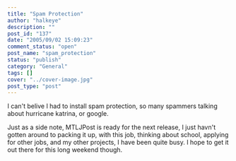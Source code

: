 ```yaml
---
title: "Spam Protection"
author: "halkeye"
description: ""
post_id: "137"
date: "2005/09/02 15:09:23"
comment_status: "open"
post_name: "spam_protection"
status: "publish"
category: "General"
tags: []
cover: "../cover-image.jpg"
post_type: "post"
---
```


I can't belive I had to install spam protection, so many spammers talking about hurricane katrina, or google.

  

Just as a side note, MTLJPost is ready for the next release, I just havn't gotten around to packing it up, with this job, thinking about school, applying for other jobs, and my other projects, I have been quite busy. I hope to get it out there for this long weekend though.
